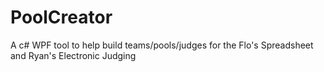 # PoolCreator
A c# WPF tool to help build teams/pools/judges for the Flo's Spreadsheet and Ryan's Electronic Judging
